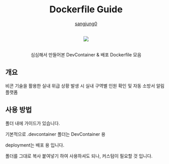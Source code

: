 <div align="center">
  <h1> Dockerfile Guide </h1>

[sangjung0](https://github.com/sangjung0)

  <br>

<a href="https://github.com/sangjung0/dockerfile-guide/graphs/contributors">
  <img src="https://contrib.rocks/image?repo=sangjung0/dockerfile-guide" />
</a>

  <br>
  <br>

심심해서 만들어본 DevContainer & 배포 Dockerfile 모음

</div>

## 개요

비콘 기술을 활용한 실내 위급 상황 발생 시 실내 구역별 인원 확인 및 자동 소방서 알림 플랫폼

## 사용 방법

폴더 내에 가이드가 있습니다.

기본적으로 .devcontainer 폴더는 DevContainer 용

deployment는 배포 용 입니다.

폴더를 그대로 복사 붙여넣기 하여 사용하셔도 되나, 커스텀이 필요할 것 입니다.
